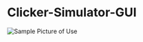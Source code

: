 # Clicker-Simulator-GUI

![Sample Picture of Use](https://i.ibb.co/jrc7NpK/Roblox-Player-Beta-Geir-Cpn-SKp.png)
